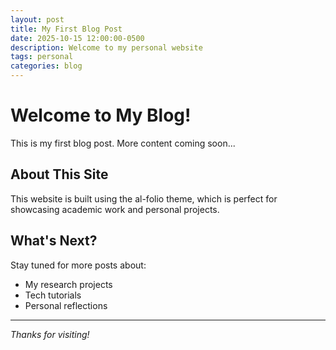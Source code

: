 ```yaml
---
layout: post
title: My First Blog Post
date: 2025-10-15 12:00:00-0500
description: Welcome to my personal website
tags: personal
categories: blog
---
```


# Welcome to My Blog!

This is my first blog post. More content coming soon...

<!-- You can write your content here in Markdown format -->

## About This Site

This website is built using the al-folio theme, which is perfect for showcasing academic work and personal projects.

## What's Next?

Stay tuned for more posts about:
- My research projects
- Tech tutorials
- Personal reflections

---

*Thanks for visiting!*

